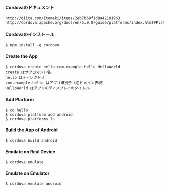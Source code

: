 #### Cordovaのドキュメント
    http://qiita.com/Itomaki/items/2eb7b69f1d8a42101963
    http://cordova.apache.org/docs/en/5.0.0/guide/platforms/index.html#Platform%20Guides

#### Cordovaのインストール
    $ npm install -g cordova

#### Create the App
    $ cordova create hello com.example.hello HelloWorld
    create はサブコマンド名
    hello はディレクトリ
    com.example.hello はアプリ識別子（逆ドメイン表現）
    HelloWorld はアプリのディスプレイのタイトル

#### Add Plarform
    $ cd hello
    $ cordova platform add android
    $ cordova platforms ls

#### Build the App of Android
    $ cordova build android

#### Emulate on Real Device
    $ cordova emulate

#### Emulate on Emulator
    $ cordova emulate android
